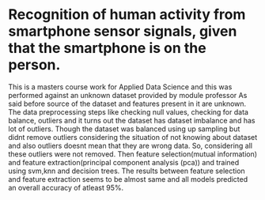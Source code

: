 # Recognition of human activity from smartphone sensor signals, given that the smartphone is on the person.
This is a masters course work for Applied Data Science and this was performed against an unknown dataset provided by module professor
As said before source of the dataset and features present in it are unknown. The data preprocessing steps like checking null values, checking for data balance, outliers and it turns out the dataset has dataset imbalance and has lot of outliers. Though the dataset was balanced using up sampling but didnt remove outliers considering the situation of not knowing about dataset and also outliers doesnt mean that they are wrong data. So, considering all these outliers were not removed.
Then feature selection(mutual information) and feature extraction(principal component analysis (pca)) and trained using svm,knn and decision trees. The results between feature selection and feature extraction seems to be almost same and all models predicted an overall accuracy of atleast 95%.
